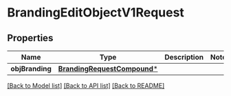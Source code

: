 # BrandingEditObjectV1Request

## Properties
Name | Type | Description | Notes
------------ | ------------- | ------------- | -------------
**objBranding** | [**BrandingRequestCompound***](BrandingRequestCompound.md) |  | 

[[Back to Model list]](../README.md#documentation-for-models) [[Back to API list]](../README.md#documentation-for-api-endpoints) [[Back to README]](../README.md)


